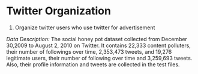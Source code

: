 # Twitter Organization
1. Organize  twitter users who use twitter for advertisement


*Data Description:* The social honey pot dataset collected from December 30,2009 to August 2, 2010 on Twitter. It contains 22,333 content polluters, their number of followings over time, 2,353,473 tweets, and 19,276 legitimate users, their number of following over time and 3,259,693 tweets. Also, their profile information and tweets are collected in the test files.
